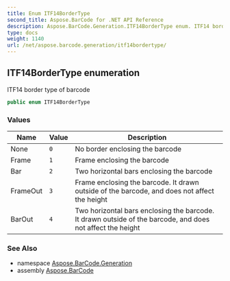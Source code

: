 ```yaml
---
title: Enum ITF14BorderType
second_title: Aspose.BarCode for .NET API Reference
description: Aspose.BarCode.Generation.ITF14BorderType enum. ITF14 border type of barcode
type: docs
weight: 1140
url: /net/aspose.barcode.generation/itf14bordertype/
---
```

## ITF14BorderType enumeration

ITF14 border type of barcode

```csharp
public enum ITF14BorderType
```

### Values

| Name | Value | Description |
| --- | --- | --- |
| None | `0` | No border enclosing the barcode |
| Frame | `1` | Frame enclosing the barcode |
| Bar | `2` | Two horizontal bars enclosing the barcode |
| FrameOut | `3` | Frame enclosing the barcode. It drawn outside of the barcode, and does not affect the height |
| BarOut | `4` | Two horizontal bars enclosing the barcode. It drawn outside of the barcode, and does not affect the height |

### See Also

* namespace [Aspose.BarCode.Generation](../../aspose.barcode.generation/)
* assembly [Aspose.BarCode](../../)


